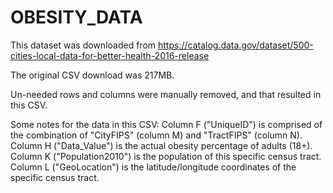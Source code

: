 # OBESITY_DATA

This dataset was downloaded from
https://catalog.data.gov/dataset/500-cities-local-data-for-better-health-2016-release

The original CSV download was 217MB.

Un-needed rows and columns were manually removed, and that resulted in this CSV.

Some notes for the data in this CSV:
Column F ("UniqueID") is comprised of the combination of "CityFIPS" (column M) and "TractFIPS" (column N).
Column H ("Data_Value") is the actual obesity percentage of adults (18+).
Column K ("Population2010") is the population of this specific census tract.
Column L ("GeoLocation") is the latitude/longitude coordinates of the specific census tract.

